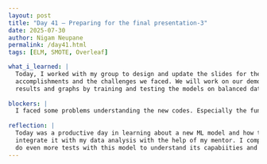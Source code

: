 ```yaml
---
layout: post
title: "Day 41 – Preparing for the final presentation-3"
date: 2025-07-30
author: Nigam Neupane
permalink: /day41.html
tags: [ELM, SMOTE, Overleaf]

what_i_learned: |
  Today, I worked with my group to design and update the slides for the final presentation. We divided work and started writing about our project, our 
  accomplishments and the challenges we faced. We will work on our demo video soon. I continued updating the project overleaf as well. I included more 
  results and graphs by training and testing the models on balanced data without cross-validation.
  
blockers: |
  I faced some problems understanding the new codes. Especially the functions defined in its internal codes.
  
reflection: |
  Today was a productive day in learning about a new ML model and how to implement it. The codes were very difficult to understand but I was able to 
  integrate it with my data analysis with the help of my mentor. I compared the results and updated them to the group research paper in Overleaf. I will 
  do even more tests with this model to understand its capabiities and limitations.
---
```

